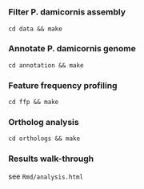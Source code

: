 # 

### Filter P. damicornis assembly
`cd data && make`
	
### Annotate P. damicornis genome
`cd annotation && make`
  
### Feature frequency profiling
`cd ffp && make`

### Ortholog analysis
`cd orthologs && make`
  
### Results walk-through
see `Rmd/analysis.html`




















